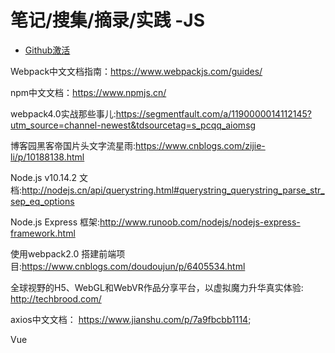 # 笔记/搜集/摘录/实践 -JS

- [Github激活](https://blog.csdn.net/qazwsxpcm/article/details/68946736)

Webpack中文文档指南：https://www.webpackjs.com/guides/

npm中文文档：https://www.npmjs.cn/

webpack4.0实战那些事儿:https://segmentfault.com/a/1190000014112145?utm_source=channel-newest&tdsourcetag=s_pcqq_aiomsg

博客园黑客帝国片头文字流星雨:https://www.cnblogs.com/zijie-li/p/10188138.html

Node.js v10.14.2 文档:http://nodejs.cn/api/querystring.html#querystring_querystring_parse_str_sep_eq_options

Node.js Express 框架:http://www.runoob.com/nodejs/nodejs-express-framework.html

使用webpack2.0 搭建前端项目:https://www.cnblogs.com/doudoujun/p/6405534.html

全球视野的H5、WebGL和WebVR作品分享平台，以虚拟魔力升华真实体验: http://techbrood.com/

axios中文文档： https://www.jianshu.com/p/7a9fbcbb1114;

Vue <script>引入地址：https://cdn.jsdelivr.net/npm/vue@2.5.21/dist/vue.js

Vue API:  https://cn.vuejs.org/v2/api/index.html#props

ve-charts:  https://vueblocks.github.io/ve-charts/#/base-options

Element-logo(vue组件)： http://element-cn.eleme.io/#/zh-CN

Vue Router： https://router.vuejs.org/zh/installation.html

Vue CLI 3： https://cli.vuejs.org/zh/guide/

Vuex：https://vuex.vuejs.org/zh/guide/

hexo： https://hexo.io/zh-cn/docs/setup

VueJS中学习使用Vuex详解:  https://segmentfault.com/a/1190000015782272

stylus中文版参考文档之插值(Interpolation):  https://www.zhangxinxu.com/jq/stylus/interpolation.php

kos:  https://koa.bootcss.com/

廖雪峰的官方网站---koa入门
: https://www.liaoxuefeng.com/wiki/001434446689867b27157e896e74d51a89c25cc8b43bdb3000/001471087582981d6c0ea265bf241b59a04fa6f61d767f6000

官方文档附例子代码  https://reacttraining.com/react-router/web/example/basic

Redux 入门教程（一）：基本用法  http://www.ruanyifeng.com/blog/2016/09/redux_tutorial_part_one_basic_usages.html

 手把手教你搭建 Dva + Umi 开发环境: https://blog.csdn.net/SCU_Cindy/article/details/82914547
